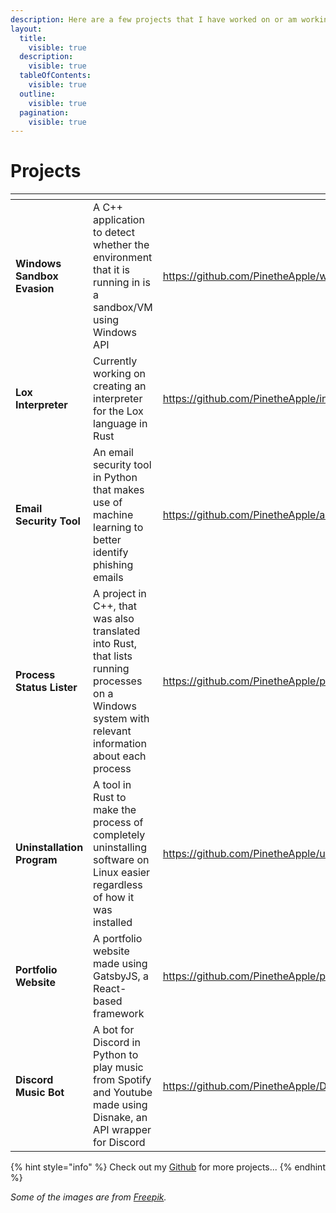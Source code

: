 ```yaml
---
description: Here are a few projects that I have worked on or am working on currently
layout:
  title:
    visible: true
  description:
    visible: true
  tableOfContents:
    visible: true
  outline:
    visible: true
  pagination:
    visible: true
---
```


# Projects

<table data-view="cards" data-full-width="false"><thead><tr><th></th><th></th><th data-hidden data-card-target data-type="content-ref"></th><th data-hidden data-card-cover data-type="files"></th></tr></thead><tbody><tr><td><strong>Windows Sandbox Evasion</strong></td><td>A C++ application to detect whether the environment that it is running in is a sandbox/VM using Windows API</td><td><a href="https://github.com/PinetheApple/windows_sandbox_detection">https://github.com/PinetheApple/windows_sandbox_detection</a></td><td><a href="../.gitbook/assets/sandox.jpg">sandox.jpg</a></td></tr><tr><td><strong>Lox Interpreter</strong></td><td>Currently working on creating an interpreter for the Lox language in Rust</td><td><a href="https://github.com/PinetheApple/interpreter_rs">https://github.com/PinetheApple/interpreter_rs</a></td><td><a href="../.gitbook/assets/rust_crab.png">rust_crab.png</a></td></tr><tr><td><strong>Email Security Tool</strong></td><td>An email security tool in Python that makes use of machine learning to better identify phishing emails</td><td><a href="https://github.com/PinetheApple/advanced_email_security">https://github.com/PinetheApple/advanced_email_security</a></td><td><a href="../.gitbook/assets/email_security.jpg">email_security.jpg</a></td></tr><tr><td><strong>Process Status Lister</strong></td><td>A project in C++, that was also translated into Rust, that lists running processes on a Windows system with relevant information about each process</td><td><a href="https://github.com/PinetheApple/proclist_rs">https://github.com/PinetheApple/proclist_rs</a></td><td><a href="../.gitbook/assets/process_status.jpg">process_status.jpg</a></td></tr><tr><td><strong>Uninstallation Program</strong></td><td>A tool in Rust to make the process of completely uninstalling software on Linux easier regardless of how it was installed</td><td><a href="https://github.com/PinetheApple/uninstall_rust">https://github.com/PinetheApple/uninstall_rust</a></td><td><a href="../.gitbook/assets/delete_key.jpg">delete_key.jpg</a></td></tr><tr><td><strong>Portfolio Website</strong></td><td>A portfolio website made using GatsbyJS, a React-based framework</td><td><a href="https://github.com/PinetheApple/pinetheapple_2">https://github.com/PinetheApple/pinetheapple_2</a></td><td><a href="../.gitbook/assets/old_portfolio.png">old_portfolio.png</a></td></tr><tr><td><strong>Discord Music Bot</strong></td><td>A bot for Discord in Python to play music from Spotify and Youtube made using Disnake, an API wrapper for Discord</td><td><a href="https://github.com/PinetheApple/DiscordMusicBot">https://github.com/PinetheApple/DiscordMusicBot</a></td><td><a href="../.gitbook/assets/headphones.jpg">headphones.jpg</a></td></tr></tbody></table>



{% hint style="info" %}
Check out my [Github](https://github.com/PinetheApple?tab=repositories) for more projects...
{% endhint %}

_Some of the images are from_ [_Freepik_](http://www.freepik.com/)_._
